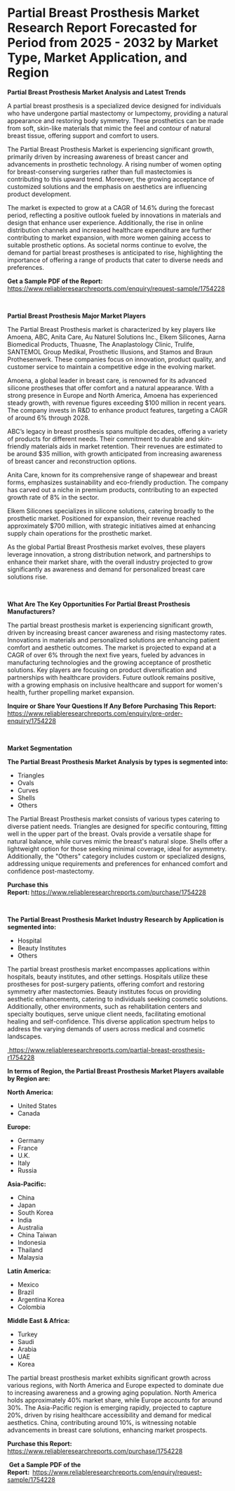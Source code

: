 <p><h1>Partial Breast Prosthesis Market Research Report Forecasted for Period from 2025 -  2032 by Market Type, Market Application, and Region</h1></p><p><strong>Partial Breast Prosthesis Market Analysis and Latest Trends</strong></p>
<p><p>A partial breast prosthesis is a specialized device designed for individuals who have undergone partial mastectomy or lumpectomy, providing a natural appearance and restoring body symmetry. These prosthetics can be made from soft, skin-like materials that mimic the feel and contour of natural breast tissue, offering support and comfort to users.</p><p>The Partial Breast Prosthesis Market is experiencing significant growth, primarily driven by increasing awareness of breast cancer and advancements in prosthetic technology. A rising number of women opting for breast-conserving surgeries rather than full mastectomies is contributing to this upward trend. Moreover, the growing acceptance of customized solutions and the emphasis on aesthetics are influencing product development.</p><p>The market is expected to grow at a CAGR of 14.6% during the forecast period, reflecting a positive outlook fueled by innovations in materials and design that enhance user experience. Additionally, the rise in online distribution channels and increased healthcare expenditure are further contributing to market expansion, with more women gaining access to suitable prosthetic options. As societal norms continue to evolve, the demand for partial breast prostheses is anticipated to rise, highlighting the importance of offering a range of products that cater to diverse needs and preferences.</p></p>
<p><strong>Get a Sample PDF of the Report:&nbsp;</strong> <a href="https://www.reliableresearchreports.com/enquiry/request-sample/1754228?utm_campaign=3093&utm_medium=2&utm_source=Github&utm_content=ia&utm_term=13042025&utm_id=partial-breast-prosthesis">https://www.reliableresearchreports.com/enquiry/request-sample/1754228</a></p>
<p>&nbsp;</p>
<p><strong>Partial Breast Prosthesis Major Market Players</strong></p>
<p><p>The Partial Breast Prosthesis market is characterized by key players like Amoena, ABC, Anita Care, Au Naturel Solutions Inc., Elkem Silicones, Aarna Biomedical Products, Thuasne, The Anaplastology Clinic, Trulife, SANTEMOL Group Medikal, Prosthetic Illusions, and Stamos and Braun Prothesenwerk. These companies focus on innovation, product quality, and customer service to maintain a competitive edge in the evolving market.</p><p>Amoena, a global leader in breast care, is renowned for its advanced silicone prostheses that offer comfort and a natural appearance. With a strong presence in Europe and North America, Amoena has experienced steady growth, with revenue figures exceeding $100 million in recent years. The company invests in R&D to enhance product features, targeting a CAGR of around 6% through 2028.</p><p>ABC’s legacy in breast prosthesis spans multiple decades, offering a variety of products for different needs. Their commitment to durable and skin-friendly materials aids in market retention. Their revenues are estimated to be around $35 million, with growth anticipated from increasing awareness of breast cancer and reconstruction options.</p><p>Anita Care, known for its comprehensive range of shapewear and breast forms, emphasizes sustainability and eco-friendly production. The company has carved out a niche in premium products, contributing to an expected growth rate of 8% in the sector.</p><p>Elkem Silicones specializes in silicone solutions, catering broadly to the prosthetic market. Positioned for expansion, their revenue reached approximately $700 million, with strategic initiatives aimed at enhancing supply chain operations for the prosthetic market.</p><p>As the global Partial Breast Prosthesis market evolves, these players leverage innovation, a strong distribution network, and partnerships to enhance their market share, with the overall industry projected to grow significantly as awareness and demand for personalized breast care solutions rise.</p></p>
<p>&nbsp;</p>
<p><strong>What Are The Key Opportunities For Partial Breast Prosthesis Manufacturers?</strong></p>
<p><p>The partial breast prosthesis market is experiencing significant growth, driven by increasing breast cancer awareness and rising mastectomy rates. Innovations in materials and personalized solutions are enhancing patient comfort and aesthetic outcomes. The market is projected to expand at a CAGR of over 6% through the next five years, fueled by advances in manufacturing technologies and the growing acceptance of prosthetic solutions. Key players are focusing on product diversification and partnerships with healthcare providers. Future outlook remains positive, with a growing emphasis on inclusive healthcare and support for women's health, further propelling market expansion.</p></p>
<p><strong>Inquire or Share Your Questions If Any Before Purchasing This Report:</strong> <a href="https://www.reliableresearchreports.com/enquiry/pre-order-enquiry/1754228?utm_campaign=3093&utm_medium=2&utm_source=Github&utm_content=ia&utm_term=13042025&utm_id=partial-breast-prosthesis">https://www.reliableresearchreports.com/enquiry/pre-order-enquiry/1754228</a></p>
<p>&nbsp;</p>
<p><strong>Market Segmentation</strong></p>
<p><strong>The Partial Breast Prosthesis Market Analysis by types is segmented into:</strong></p>
<p><ul><li>Triangles</li><li>Ovals</li><li>Curves</li><li>Shells</li><li>Others</li></ul></p>
<p><p>The Partial Breast Prosthesis market consists of various types catering to diverse patient needs. Triangles are designed for specific contouring, fitting well in the upper part of the breast. Ovals provide a versatile shape for natural balance, while curves mimic the breast's natural slope. Shells offer a lightweight option for those seeking minimal coverage, ideal for asymmetry. Additionally, the "Others" category includes custom or specialized designs, addressing unique requirements and preferences for enhanced comfort and confidence post-mastectomy.</p></p>
<p><strong>Purchase this Report:&nbsp;</strong><a href="https://www.reliableresearchreports.com/purchase/1754228?utm_campaign=3093&utm_medium=2&utm_source=Github&utm_content=ia&utm_term=13042025&utm_id=partial-breast-prosthesis">https://www.reliableresearchreports.com/purchase/1754228</a></p>
<p>&nbsp;</p>
<p><strong>The Partial Breast Prosthesis Market Industry Research by Application is segmented into:</strong></p>
<p><ul><li>Hospital</li><li>Beauty Institutes</li><li>Others</li></ul></p>
<p><p>The partial breast prosthesis market encompasses applications within hospitals, beauty institutes, and other settings. Hospitals utilize these prostheses for post-surgery patients, offering comfort and restoring symmetry after mastectomies. Beauty institutes focus on providing aesthetic enhancements, catering to individuals seeking cosmetic solutions. Additionally, other environments, such as rehabilitation centers and specialty boutiques, serve unique client needs, facilitating emotional healing and self-confidence. This diverse application spectrum helps to address the varying demands of users across medical and cosmetic landscapes.</p></p>
<p><a href="https://www.reliableresearchreports.com/partial-breast-prosthesis-r1754228?utm_campaign=3093&utm_medium=2&utm_source=Github&utm_content=ia&utm_term=13042025&utm_id=partial-breast-prosthesis">&nbsp;https://www.reliableresearchreports.com/partial-breast-prosthesis-r1754228</a></p>
<p><strong>In terms of Region, the Partial Breast Prosthesis Market Players available by Region are:</strong></p>
<p>
    <p> <strong> North America: </strong>
        <ul>
            <li>United States</li>
            <li>Canada</li>
        </ul>
        </p> 
    <p> <strong> Europe: </strong>
        <ul>
            <li>Germany</li>
            <li>France</li>
            <li>U.K.</li>
            <li>Italy</li>
            <li>Russia</li>
        </ul>
        </p> 
    <p> <strong> Asia-Pacific: </strong>
        <ul>
            <li>China</li>
            <li>Japan</li>
            <li>South Korea</li>
            <li>India</li>
            <li>Australia</li>
            <li>China Taiwan</li>
            <li>Indonesia</li>
            <li>Thailand</li>
            <li>Malaysia</li>
        </ul>
        </p> 
    <p> <strong> Latin America: </strong>
        <ul>
            <li>Mexico</li>
            <li>Brazil</li>
            <li>Argentina Korea</li>
            <li>Colombia</li>
        </ul>
        </p> 
    <p> <strong> Middle East & Africa: </strong>
        <ul>
            <li>Turkey</li>
            <li>Saudi</li>
            <li>Arabia</li>
            <li>UAE</li>
            <li>Korea</li>
        </ul>
    </p>
    </p>
<p><p>The partial breast prosthesis market exhibits significant growth across various regions, with North America and Europe expected to dominate due to increasing awareness and a growing aging population. North America holds approximately 40% market share, while Europe accounts for around 30%. The Asia-Pacific region is emerging rapidly, projected to capture 20%, driven by rising healthcare accessibility and demand for medical aesthetics. China, contributing around 10%, is witnessing notable advancements in breast care solutions, enhancing market prospects.</p></p>
<p><strong>Purchase this Report: </strong><a href="https://www.reliableresearchreports.com/purchase/1754228?utm_campaign=3093&utm_medium=2&utm_source=Github&utm_content=ia&utm_term=13042025&utm_id=partial-breast-prosthesis">https://www.reliableresearchreports.com/purchase/1754228</a></p>
<p>&nbsp;<strong>Get a Sample PDF of the Report:&nbsp;&nbsp;</strong><a href="https://www.reliableresearchreports.com/enquiry/request-sample/1754228?utm_campaign=3093&utm_medium=2&utm_source=Github&utm_content=ia&utm_term=13042025&utm_id=partial-breast-prosthesis">https://www.reliableresearchreports.com/enquiry/request-sample/1754228</a></p>
<p><strong></strong></p>
<p><p></p><p></p><p></p></p>